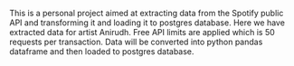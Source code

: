 This is a personal project aimed at extracting data from the Spotify public API and transforming it and loading it to postgres database. Here we have extracted data for artist Anirudh. Free API limits are applied which is 50 requests per transaction. Data will be converted into python pandas dataframe and then loaded to postgres database.